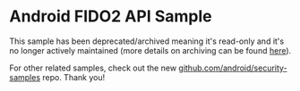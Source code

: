 Android FIDO2 API Sample
========================

This sample has been deprecated/archived meaning it's read-only and it's no longer actively maintained (more details on archiving can be found [here][1]).

For other related samples, check out the new [github.com/android/security-samples][2] repo. Thank you!

[1]: https://help.github.com/en/articles/about-archiving-repositories
[2]: https://github.com/android/security-samples

